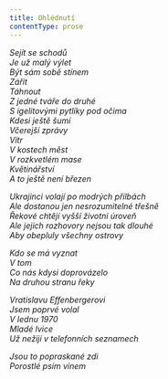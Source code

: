 ```yaml
---
title: Ohlédnutí
contentType: prose
---
```


<section>

_Sejít se schodů  
Je už malý výlet  
Být sám sobě stínem  
Zářit  
Táhnout  
Z jedné tváře do druhé  
S igelitovými pytlíky pod očima  
Kdesi ještě šumí  
Včerejší zprávy  
Vítr  
V kostech měst  
V rozkvetlém mase  
Květinářství  
A to ještě není březen_

</section>

<section>

_Ukrajinci volají po modrých přilbách  
Ale dostanou jen nesrozumitelné třešně  
Řekové chtějí vyšší životní úroveň  
Ale jejich rozhovory nejsou tak dlouhé  
Aby obepluly všechny ostrovy_

</section>

<section>

_Kdo se má vyznat  
V tom  
Co nás kdysi doprovázelo  
Na druhou stranu řeky_

</section>

<section>

_Vratislavu Effenbergerovi  
Jsem poprvé volal  
V lednu 1970  
Mladé lvice  
Už nežijí v telefonních seznamech_

</section>

<section>

_Jsou to popraskané zdi  
Porostlé psím vínem_

</section>
